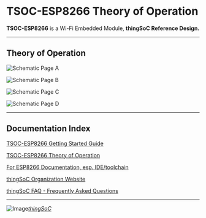 # TSOC-ESP8266 Theory of Operation

**TSOC-ESP8266** is a Wi-Fi Embedded Module, **thingSoC Reference Design.** 

---------------------------------------

## Theory of Operation <a name="theory_index"/>


![Schematic Page A](docs/images/sch_page_1.png?raw=true "Schematic Page A")

![Schematic Page B](docs/images/sch_page_2.png?raw=true "Schematic Page B")

![Schematic Page C](docs/images/sch_page_3.png?raw=true "Schematic Page C")

![Schematic Page D](docs/images/sch_page_4.png?raw=true "Schematic Page D")

---------------------------------------

## Documentation Index <a name="documentation_index"/>

[TSOC-ESP8266 Getting Started Guide](TSOC-ESP8266_ug.md)

[TSOC-ESP8266 Theory of Operation](TSOC-ESP8266_theory.md)

[For ESP8266 Documentation, esp. IDE/toolchain](https://github.com/esp8266/Arduino)

[thingSoC Organization Website](http://thingSoC.github.io)

[thingSoC FAQ - Frequently Asked Questions](http://thingsoc.github.io/support/faq.html)

---------------------------------------

![Image](http://thingsoc.github.io/img/projects/thingSoC/thingSoC_thumb.png?raw=true)[*thingSoC*](http://thingsoc.github.io)
 
